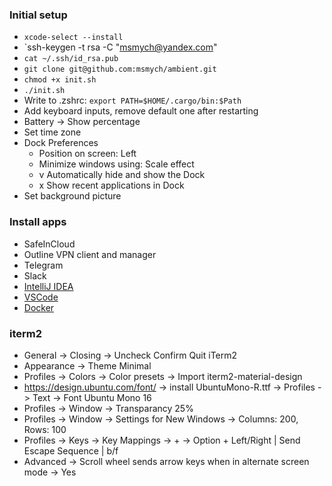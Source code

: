 ### Initial setup

* `xcode-select --install`
* `ssh-keygen -t rsa -C "msmych@yandex.com"
* `cat ~/.ssh/id_rsa.pub`
* `git clone git@github.com:msmych/ambient.git`
* `chmod +x init.sh`
* `./init.sh`
* Write to .zshrc: `export PATH=$HOME/.cargo/bin:$Path`
* Add keyboard inputs, remove default one after restarting
* Battery -> Show percentage
* Set time zone
* Dock Preferences 
  - Position on screen: Left
  - Minimize windows using: Scale effect
  - v Automatically hide and show the Dock
  - x Show recent applications in Dock
* Set background picture

### Install apps
* SafeInCloud
* Outline VPN client and manager
* Telegram
* Slack
* [IntelliJ IDEA](https://www.jetbrains.com/idea/download/download-thanks.html?platform=mac)
* [VSCode](https://code.visualstudio.com)
* [Docker](https://download.docker.com/mac/stable/Docker.dmg)

### iterm2

* General -> Closing -> Uncheck Confirm Quit iTerm2
* Appearance -> Theme Minimal
* Profiles -> Colors -> Color presets -> Import iterm2-material-design
* https://design.ubuntu.com/font/ -> install UbuntuMono-R.ttf -> Profiles -> Text -> Font Ubuntu Mono 16
* Profiles -> Window -> Transparancy 25%
* Profiles -> Window -> Settings for New Windows -> Columns: 200, Rows: 100
* Profiles -> Keys -> Key Mappings -> + -> Option + Left/Right | Send Escape Sequence | b/f
* Advanced -> Scroll wheel sends arrow keys when in alternate screen mode -> Yes
